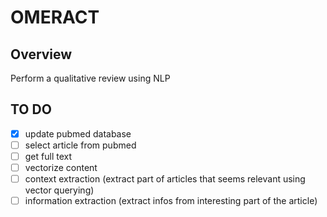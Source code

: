 # OMERACT

## Overview
Perform a qualitative review using NLP

## TO DO
- [x] update pubmed database
- [ ] select article from pubmed
- [ ] get full text
- [ ] vectorize content
- [ ] context extraction (extract part of articles that seems relevant using vector querying)
- [ ] information extraction (extract infos from interesting part of the article)
